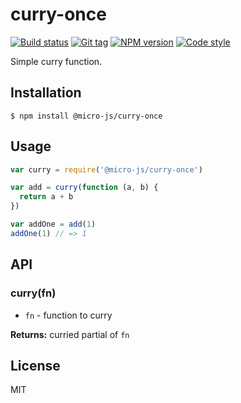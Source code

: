 
# curry-once

[![Build status][travis-image]][travis-url]
[![Git tag][git-image]][git-url]
[![NPM version][npm-image]][npm-url]
[![Code style][standard-image]][standard-url]

Simple curry function.

## Installation

    $ npm install @micro-js/curry-once

## Usage

```js
var curry = require('@micro-js/curry-once')

var add = curry(function (a, b) {
  return a + b
})

var addOne = add(1)
addOne(1) // => 1

```

## API

### curry(fn)

- `fn` - function to curry

**Returns:** curried partial of `fn`

## License

MIT

[travis-image]: https://img.shields.io/travis/micro-js/curry.svg?style=flat-square
[travis-url]: https://travis-ci.org/micro-js/curry
[git-image]: https://img.shields.io/github/tag/micro-js/curry.svg
[git-url]: https://github.com/micro-js/curry
[standard-image]: https://img.shields.io/badge/code%20style-standard-brightgreen.svg?style=flat
[standard-url]: https://github.com/feross/standard
[npm-image]: https://img.shields.io/npm/v/@micro-js/curry.svg?style=flat-square
[npm-url]: https://npmjs.org/package/@micro-js/curry
